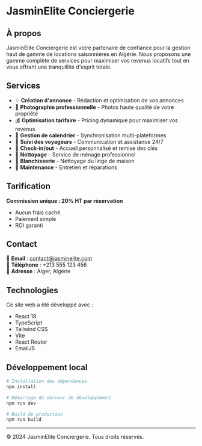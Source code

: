 # JasminElite Conciergerie

## À propos

JasminElite Conciergerie est votre partenaire de confiance pour la gestion haut de gamme de locations saisonnières en Algérie. Nous proposons une gamme complète de services pour maximiser vos revenus locatifs tout en vous offrant une tranquillité d'esprit totale.

## Services

- ✨ **Création d'annonce** - Rédaction et optimisation de vos annonces
- 📸 **Photographie professionnelle** - Photos haute qualité de votre propriété
- 💰 **Optimisation tarifaire** - Pricing dynamique pour maximiser vos revenus
- 📅 **Gestion de calendrier** - Synchronisation multi-plateformes
- 👥 **Suivi des voyageurs** - Communication et assistance 24/7
- 🔑 **Check-in/out** - Accueil personnalisé et remise des clés
- 🧹 **Nettoyage** - Service de ménage professionnel
- 👔 **Blanchisserie** - Nettoyage du linge de maison
- 🔧 **Maintenance** - Entretien et réparations

## Tarification

**Commission unique : 20% HT par réservation**
- Aucun frais caché
- Paiement simple
- ROI garanti

## Contact

📧 **Email** : contact@jasminelite.com  
📱 **Téléphone** : +213 555 123 456  
📍 **Adresse** : Alger, Algérie

## Technologies

Ce site web a été développé avec :
- React 18
- TypeScript
- Tailwind CSS
- Vite
- React Router
- EmailJS

## Développement local

```bash
# Installation des dépendances
npm install

# Démarrage du serveur de développement
npm run dev

# Build de production
npm run build
```

---

© 2024 JasminElite Conciergerie. Tous droits réservés.
